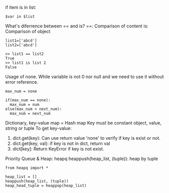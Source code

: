 if item is in list:
```
$var in $list
```

What's diferrence between == and is?
 ==: Comparison of content
 is: Comparison of object
```
list1=['abcd']
list2=['abcd']

>> list1 == list2
True
>> list1 is list 2
False

```

Usage of none.
While variable is not 0 nor null and we need to use it without error reference.
```
max_num = none

if(max_num == none):
  max_num = num
else(max_num < next_num):
  max_num = next_num

```

Dictionary, key-value map = Hash map
Key must be constant object, value, string or tuple
To get key-value:
1. dict.get(key): Can use return value 'none' to verify if key is exist or not.
2. dict.get(key, val): if key is not in dict, return val
3. dict[key]: Return KeyError if key is not exist.


Priority Queue & Heap: heapq
heappush(heap_list, (tuple)): heap by tuple
```
from heapq import *

heap_list = []
heappush(heap_list, (tuple))
heap_head_tuple = heappop(heap_list)

```
